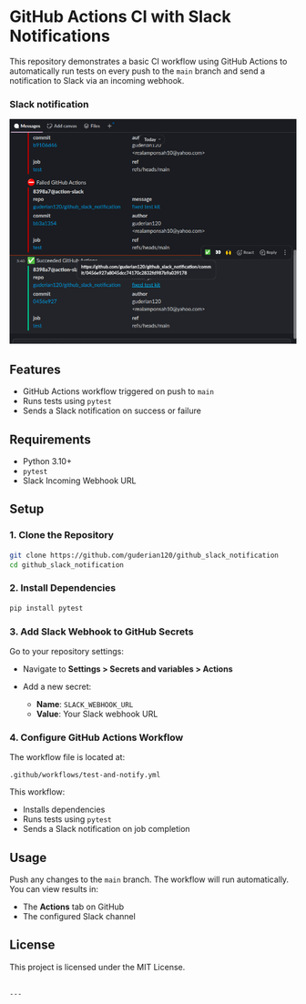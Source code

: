 # GitHub Actions CI with Slack Notifications

This repository demonstrates a basic CI workflow using GitHub Actions to automatically run tests on every push to the `main` branch and send a notification to Slack via an incoming webhook.


### Slack notification

![Slack Notification](media/slack_notification.png) 


## Features

- GitHub Actions workflow triggered on push to `main`
- Runs tests using `pytest`
- Sends a Slack notification on success or failure

## Requirements

- Python 3.10+
- `pytest`
- Slack Incoming Webhook URL

## Setup

### 1. Clone the Repository

```bash
git clone https://github.com/guderian120/github_slack_notification
cd github_slack_notification
````

### 2. Install Dependencies

```bash
pip install pytest
```

### 3. Add Slack Webhook to GitHub Secrets

Go to your repository settings:

* Navigate to **Settings > Secrets and variables > Actions**
* Add a new secret:

  * **Name**: `SLACK_WEBHOOK_URL`
  * **Value**: Your Slack webhook URL

### 4. Configure GitHub Actions Workflow

The workflow file is located at:

```
.github/workflows/test-and-notify.yml
```

This workflow:

* Installs dependencies
* Runs tests using `pytest`
* Sends a Slack notification on job completion

## Usage

Push any changes to the `main` branch. The workflow will run automatically. You can view results in:

* The **Actions** tab on GitHub
* The configured Slack channel

## License

This project is licensed under the MIT License.

```

---

